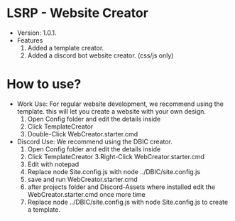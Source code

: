 # LSRP - Website Creator
 - Version: 1.0.1.
 - Features
    1. Added a template creator.
    2. Added a discord bot website creator. (css/js only)

# How to use?

- Work Use: For regular website development, we recommend using the template. this will let you create a website with your own design.
    1. Open Config folder and edit the details inside
    2. Click TemplateCreator
    3. Double-Click WebCreator.starter.cmd
- Discord Use: We recommend using the DBIC creator.
    1. Open Config folder and edit the details inside
    2. Click TemplateCreator
    3.Right-Click WebCreator.starter.cmd
    4. Edit with notepad
    5. Replace node Site.config.js with node ../DBIC/site.config.js
    6. save and run WebCreator.starter.cmd
    7. after projects folder and Discord-Assets where installed edit the WebCreator.starter.cmd once more time
    8. Replace node ../DBIC/site.config.js with node Site.config.js to create a template.

